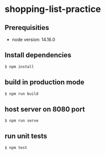 # shopping-list-practice

## Prerequisities
* node version: 14.16.0
## Install dependencies 
```bash
$ npm install
```
## build in production mode
```bash
$ npm run build
```
## host server on 8080 port
```bash
$ npm run serve
```
## run unit tests
```bash
$ npm test
```